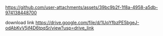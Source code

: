 
https://github.com/user-attachments/assets/39bc9b2f-1f8a-4958-a5db-974138448700 

download link
https://drive.google.com/file/d/1UqYfbzPE5bgeJ-odAbKvV5jf4D6tpqSr/view?usp=drive_link

